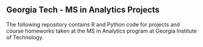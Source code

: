 ## Georgia Tech - MS in Analytics Projects
The following repository contains R and Python code for projects and course homeworks taken at the MS in Analytics program at Georgia Institute of Technology.

